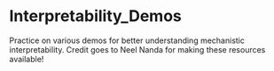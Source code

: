 # Interpretability_Demos

Practice on various demos for better understanding mechanistic interpretability. Credit goes to Neel Nanda for making these resources available! 

